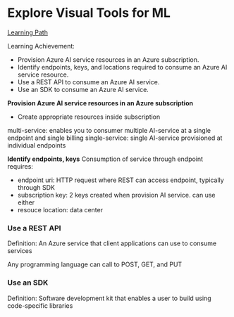# Explore Visual Tools for ML

[Learning Path](https://learn.microsoft.com/en-us/training/modules/create-manage-cognitive-services/1-introduction)

Learning Achievement:
- Provision Azure AI service resources in an Azure subscription.
- Identify endpoints, keys, and locations required to consume an Azure AI service resource.
- Use a REST API to consume an Azure AI service.
- Use an SDK to consume an Azure AI service.

**Provision Azure AI service resources in an Azure subscription**
- Create appropriate resources inside subscription

multi-service: enables you to consumer multiple AI-service at a single endpoint and single billing
single-service: single AI-service provisioned at individual endpoints

**Identify endpoints, keys**
Consumption of service through endpoint requires:
- endpoint uri: HTTP request where REST can access endpoint, typically through SDK
- subscription key: 2 keys created when provision AI service. can use either
- resouce location: data center

### Use a REST API

Definition: An Azure service that client applications can use to consume services

Any programming language can call to POST, GET, and PUT

### Use an SDK

Definition: Software development kit that enables a user to build using code-specific libraries
